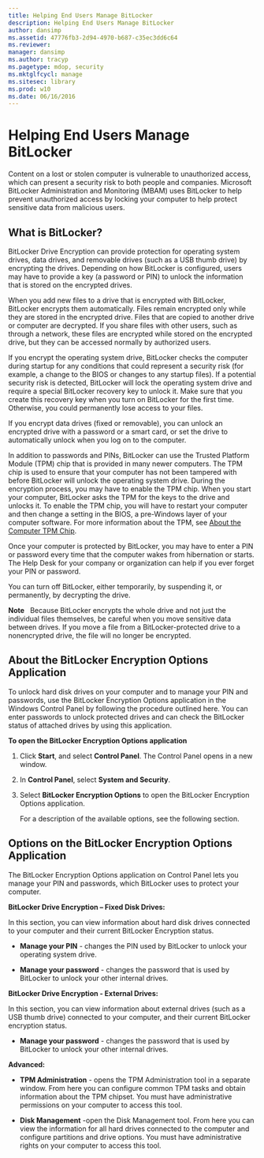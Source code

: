 ```yaml
---
title: Helping End Users Manage BitLocker
description: Helping End Users Manage BitLocker
author: dansimp
ms.assetid: 47776fb3-2d94-4970-b687-c35ec3dd6c64
ms.reviewer: 
manager: dansimp
ms.author: tracyp
ms.pagetype: mdop, security
ms.mktglfcycl: manage
ms.sitesec: library
ms.prod: w10
ms.date: 06/16/2016
---
```



# Helping End Users Manage BitLocker


Content on a lost or stolen computer is vulnerable to unauthorized access, which can present a security risk to both people and companies. Microsoft BitLocker Administration and Monitoring (MBAM) uses BitLocker to help prevent unauthorized access by locking your computer to help protect sensitive data from malicious users.

## What is BitLocker?


BitLocker Drive Encryption can provide protection for operating system drives, data drives, and removable drives (such as a USB thumb drive) by encrypting the drives. Depending on how BitLocker is configured, users may have to provide a key (a password or PIN) to unlock the information that is stored on the encrypted drives.

When you add new files to a drive that is encrypted with BitLocker, BitLocker encrypts them automatically. Files remain encrypted only while they are stored in the encrypted drive. Files that are copied to another drive or computer are decrypted. If you share files with other users, such as through a network, these files are encrypted while stored on the encrypted drive, but they can be accessed normally by authorized users.

If you encrypt the operating system drive, BitLocker checks the computer during startup for any conditions that could represent a security risk (for example, a change to the BIOS or changes to any startup files). If a potential security risk is detected, BitLocker will lock the operating system drive and require a special BitLocker recovery key to unlock it. Make sure that you create this recovery key when you turn on BitLocker for the first time. Otherwise, you could permanently lose access to your files.

If you encrypt data drives (fixed or removable), you can unlock an encrypted drive with a password or a smart card, or set the drive to automatically unlock when you log on to the computer.

In addition to passwords and PINs, BitLocker can use the Trusted Platform Module (TPM) chip that is provided in many newer computers. The TPM chip is used to ensure that your computer has not been tampered with before BitLocker will unlock the operating system drive. During the encryption process, you may have to enable the TPM chip. When you start your computer, BitLocker asks the TPM for the keys to the drive and unlocks it. To enable the TPM chip, you will have to restart your computer and then change a setting in the BIOS, a pre-Windows layer of your computer software. For more information about the TPM, see [About the Computer TPM Chip](about-the-computer-tpm-chip.md).

Once your computer is protected by BitLocker, you may have to enter a PIN or password every time that the computer wakes from hibernation or starts. The Help Desk for your company or organization can help if you ever forget your PIN or password.

You can turn off BitLocker, either temporarily, by suspending it, or permanently, by decrypting the drive.

**Note**  
Because BitLocker encrypts the whole drive and not just the individual files themselves, be careful when you move sensitive data between drives. If you move a file from a BitLocker-protected drive to a nonencrypted drive, the file will no longer be encrypted.

 

## About the BitLocker Encryption Options Application


To unlock hard disk drives on your computer and to manage your PIN and passwords, use the BitLocker Encryption Options application in the Windows Control Panel by following the procedure outlined here. You can enter passwords to unlock protected drives and can check the BitLocker status of attached drives by using this application.

**To open the BitLocker Encryption Options application**

1.  Click **Start**, and select **Control Panel**. The Control Panel opens in a new window.

2.  In **Control Panel**, select **System and Security**.

3.  Select **BitLocker Encryption Options** to open the BitLocker Encryption Options application.

    For a description of the available options, see the following section.

## Options on the BitLocker Encryption Options Application


The BitLocker Encryption Options application on Control Panel lets you manage your PIN and passwords, which BitLocker uses to protect your computer.

**BitLocker Drive Encryption – Fixed Disk Drives:**

In this section, you can view information about hard disk drives connected to your computer and their current BitLocker Encryption status.

-   **Manage your PIN** - changes the PIN used by BitLocker to unlock your operating system drive.

-   **Manage your password** - changes the password that is used by BitLocker to unlock your other internal drives.

**BitLocker Drive Encryption - External Drives:**

In this section, you can view information about external drives (such as a USB thumb drive) connected to your computer, and their current BitLocker encryption status.

-   **Manage your password** - changes the password that is used by BitLocker to unlock your other internal drives.

**Advanced:**

-   **TPM Administration** - opens the TPM Administration tool in a separate window. From here you can configure common TPM tasks and obtain information about the TPM chipset. You must have administrative permissions on your computer to access this tool.

-   **Disk Management** -open the Disk Management tool. From here you can view the information for all hard drives connected to the computer and configure partitions and drive options. You must have administrative rights on your computer to access this tool.

 

 





